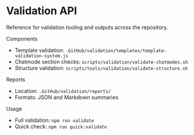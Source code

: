 # Validation API

Reference for validation tooling and outputs across the repository.

Components

- Template validation: `.GitHub/validation/templates/template-validation-system.js`
- Chatmode section checks: `scripts/validation/validate-chatmodes.sh`
- Structure validation: `scripts/tools/validation/validate-structure.sh`

Reports

- Location: `.GitHub/validation/reports/`
- Formats: JSON and Markdown summaries

Usage

- Full validation: `npm run validate`
- Quick check: `npm run quick:validate`
